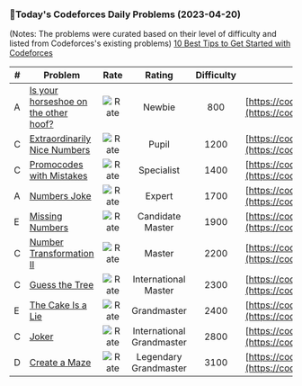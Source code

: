 ### 🌟Today's Codeforces Daily Problems (2023-04-20)
(Notes: The problems were curated based on their level of difficulty and listed from Codeforces's existing problems)
[10 Best Tips to Get Started with Codeforces](https://github.com/ika9810/Codeforces-Daily-Problems/blob/main/10%20Best%20Tips%20to%20Get%20Started%20with%20Codeforces.md)

| # | Problem | Rate| Rating | Difficulty | Contest |
|---| ----- | :--------: | :----------: | :----------: | ---------- |
|A|[Is your horseshoe on the other hoof?](https://codeforces.com/contest/228/problem/A)|![Rate](https://img.shields.io/badge/Newbie-800-lightgrey)|Newbie|800|[https://codeforces.com/contest/228](https://codeforces.com/contest/228)|
|C|[Extraordinarily Nice Numbers](https://codeforces.com/contest/72/problem/C)|![Rate](https://img.shields.io/badge/Pupil-1200-brightgreen)|Pupil|1200|[https://codeforces.com/contest/72](https://codeforces.com/contest/72)|
|C|[Promocodes with Mistakes](https://codeforces.com/contest/637/problem/C)|![Rate](https://img.shields.io/badge/Specialist-1400-9cf)|Specialist|1400|[https://codeforces.com/contest/637](https://codeforces.com/contest/637)|
|A|[Numbers Joke](https://codeforces.com/contest/784/problem/A)|![Rate](https://img.shields.io/badge/Expert-1700-blue)|Expert|1700|[https://codeforces.com/contest/784](https://codeforces.com/contest/784)|
|E|[Missing Numbers](https://codeforces.com/contest/1081/problem/E)|![Rate](https://img.shields.io/badge/Candidate%20Master-1900-blueviolet)|Candidate Master|1900|[https://codeforces.com/contest/1081](https://codeforces.com/contest/1081)|
|C|[Number Transformation II](https://codeforces.com/contest/346/problem/C)|![Rate](https://img.shields.io/badge/Master-2200-orange)|Master|2200|[https://codeforces.com/contest/346](https://codeforces.com/contest/346)|
|C|[Guess the Tree](https://codeforces.com/contest/429/problem/C)|![Rate](https://img.shields.io/badge/International%20Master-2300-orange)|International Master|2300|[https://codeforces.com/contest/429](https://codeforces.com/contest/429)|
|E|[The Cake Is a Lie](https://codeforces.com/contest/1282/problem/E)|![Rate](https://img.shields.io/badge/Grandmaster-2400-red)|Grandmaster|2400|[https://codeforces.com/contest/1282](https://codeforces.com/contest/1282)|
|C|[Joker](https://codeforces.com/contest/1386/problem/C)|![Rate](https://img.shields.io/badge/International%20Grandmaster-2800-red)|International Grandmaster|2800|[https://codeforces.com/contest/1386](https://codeforces.com/contest/1386)|
|D|[Create a Maze](https://codeforces.com/contest/715/problem/D)|![Rate](https://img.shields.io/badge/Legendary%20Grandmaster-3100-red)|Legendary Grandmaster|3100|[https://codeforces.com/contest/715](https://codeforces.com/contest/715)|
